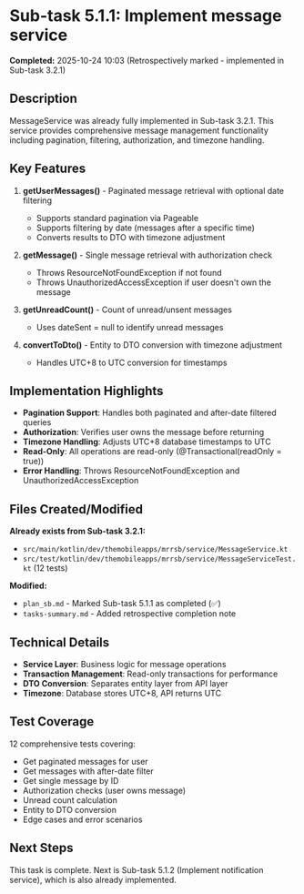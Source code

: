 # Sub-task 5.1.1: Implement message service

**Completed:** 2025-10-24 10:03 (Retrospectively marked - implemented in Sub-task 3.2.1)

## Description

MessageService was already fully implemented in Sub-task 3.2.1. This service provides comprehensive message management functionality including pagination, filtering, authorization, and timezone handling.

## Key Features

1. **getUserMessages()** - Paginated message retrieval with optional date filtering
   - Supports standard pagination via Pageable
   - Supports filtering by date (messages after a specific time)
   - Converts results to DTO with timezone adjustment
   
2. **getMessage()** - Single message retrieval with authorization check
   - Throws ResourceNotFoundException if not found
   - Throws UnauthorizedAccessException if user doesn't own the message
   
3. **getUnreadCount()** - Count of unread/unsent messages
   - Uses dateSent = null to identify unread messages
   
4. **convertToDto()** - Entity to DTO conversion with timezone adjustment
   - Handles UTC+8 to UTC conversion for timestamps

## Implementation Highlights

- **Pagination Support**: Handles both paginated and after-date filtered queries
- **Authorization**: Verifies user owns the message before returning
- **Timezone Handling**: Adjusts UTC+8 database timestamps to UTC
- **Read-Only**: All operations are read-only (@Transactional(readOnly = true))
- **Error Handling**: Throws ResourceNotFoundException and UnauthorizedAccessException

## Files Created/Modified

**Already exists from Sub-task 3.2.1:**
- `src/main/kotlin/dev/themobileapps/mrrsb/service/MessageService.kt`
- `src/test/kotlin/dev/themobileapps/mrrsb/service/MessageServiceTest.kt` (12 tests)

**Modified:**
- `plan_sb.md` - Marked Sub-task 5.1.1 as completed (✅)
- `tasks-summary.md` - Added retrospective completion note

## Technical Details

- **Service Layer**: Business logic for message operations
- **Transaction Management**: Read-only transactions for performance
- **DTO Conversion**: Separates entity layer from API layer
- **Timezone**: Database stores UTC+8, API returns UTC

## Test Coverage

12 comprehensive tests covering:
- Get paginated messages for user
- Get messages with after-date filter
- Get single message by ID
- Authorization checks (user owns message)
- Unread count calculation
- Entity to DTO conversion
- Edge cases and error scenarios

## Next Steps

This task is complete. Next is Sub-task 5.1.2 (Implement notification service), which is also already implemented.
